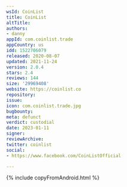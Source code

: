 ```yaml
---
wsId: CoinList
title: CoinList
altTitle: 
authors:
- danny
appId: com.coinlist.trade
appCountry: us
idd: 1522706079
released: 2020-08-07
updated: 2021-11-24
version: 2.0.4
stars: 2.4
reviews: 144
size: '29969408'
website: https://coinlist.co
repository: 
issue: 
icon: com.coinlist.trade.jpg
bugbounty: 
meta: defunct
verdict: custodial
date: 2023-01-11
signer: 
reviewArchive: 
twitter: coinlist
social:
- https://www.facebook.com/CoinListOfficial

---
```


{% include copyFromAndroid.html %}
